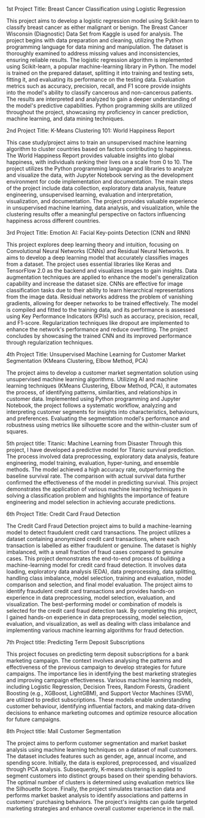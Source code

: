 1st Project Title: Breast Cancer Classification using Logistic Regression

This project aims to develop a logistic regression model using Scikit-learn to classify breast cancer as either malignant or benign. The Breast Cancer Wisconsin (Diagnostic) Data Set from Kaggle is used for analysis. The project begins with data preparation and cleaning, utilizing the Python programming language for data mining and manipulation. The dataset is thoroughly examined to address missing values and inconsistencies, ensuring reliable results. The logistic regression algorithm is implemented using Scikit-learn, a popular machine-learning library in Python. The model is trained on the prepared dataset, splitting it into training and testing sets, fitting it, and evaluating its performance on the testing data. Evaluation metrics such as accuracy, precision, recall, and F1 score provide insights into the model's ability to classify cancerous and non-cancerous patients. The results are interpreted and analyzed to gain a deeper understanding of the model's predictive capabilities. Python programming skills are utilized throughout the project, showcasing my proficiency in cancer prediction, machine learning, and data mining techniques.

2nd Project Title: K-Means Clustering 101: World Happiness Report

This case study/project aims to train an unsupervised machine learning algorithm to cluster countries based on factors contributing to happiness. The World Happiness Report provides valuable insights into global happiness, with individuals ranking their lives on a scale from 0 to 10. The project utilizes the Python programming language and libraries to analyze and visualize the data, with Jupyter Notebook serving as the development environment for code implementation and documentation. The main steps of the project include data collection, exploratory data analysis, feature engineering, unsupervised learning, evaluation and interpretation, visualization, and documentation. The project provides valuable experience in unsupervised machine learning, data analysis, and visualization, while the clustering results offer a meaningful perspective on factors influencing happiness across different countries. 

3rd Project Title: Emotion AI: Facial Key-points Detection (CNN and RNN)

This project explores deep learning theory and intuition, focusing on Convolutional Neural Networks (CNNs) and Residual Neural Networks. It aims to develop a deep learning model that accurately classifies images from a dataset. The project uses essential libraries like Keras and TensorFlow 2.0 as the backend and visualizes images to gain insights. Data augmentation techniques are applied to enhance the model's generalization capability and increase the dataset size. CNNs are effective for image classification tasks due to their ability to learn hierarchical representations from the image data. Residual networks address the problem of vanishing gradients, allowing for deeper networks to be trained effectively. The model is compiled and fitted to the training data, and its performance is assessed using Key Performance Indicators (KPIs) such as accuracy, precision, recall, and F1-score. Regularization techniques like dropout are implemented to enhance the network's performance and reduce overfitting. The project concludes by showcasing the trained CNN and its improved performance through regularization techniques.

4th Project Title: Unsupervised Machine Learning for Customer Market Segmentation (KMeans Clustering, Elbow Method, PCA)

The project aims to develop a customer market segmentation solution using unsupervised machine learning algorithms. Utilizing AI and machine learning techniques (KMeans Clustering, Elbow Method, PCA), it automates the process, of identifying patterns, similarities, and relationships in customer data. Implemented using Python programming and Jupyter Notebook, the project follows a systematic workflow, analyzing and interpreting customer segments for insights into characteristics, behaviours, and preferences. Evaluating the segmentation model's performance and robustness using metrics like silhouette score and the within-cluster sum of squares.

5th project title: Titanic: Machine Learning from Disaster
Through this project, I have developed a predictive model for Titanic survival prediction. The process involved data preprocessing, exploratory data analysis, feature engineering, model training, evaluation, hyper-tuning, and ensemble methods. The model achieved a high accuracy rate, outperforming the baseline survival rate. The comparison with actual survival data further confirmed the effectiveness of the model in predicting survival. This project demonstrates the application of various machine learning techniques in solving a classification problem and highlights the importance of feature engineering and model selection in achieving accurate predictions.

6th Project Title: Credit Card Fraud Detection

The Credit Card Fraud Detection project aims to build a machine-learning model to detect fraudulent credit card transactions. The project utilizes a dataset containing anonymized credit card transactions, where each transaction is labelled as either fraudulent or genuine. The dataset is highly imbalanced, with a small fraction of fraud cases compared to genuine cases. This project demonstrates the end-to-end process of building a machine-learning model for credit card fraud detection. It involves data loading, exploratory data analysis (EDA), data preprocessing, data splitting, handling class imbalance, model selection, training and evaluation, model comparison and selection, and final model evaluation. The project aims to identify fraudulent credit card transactions and provides hands-on experience in data preprocessing, model selection, evaluation, and visualization. The best-performing model or combination of models is selected for the credit card fraud detection task. By completing this project, I gained hands-on experience in data preprocessing, model selection, evaluation, and visualization, as well as dealing with class imbalance and implementing various machine learning algorithms for fraud detection.

7th Project title: Predicting Term Deposit Subscriptions

This project focuses on predicting term deposit subscriptions for a bank marketing campaign. The context involves analysing the patterns and effectiveness of the previous campaign to develop strategies for future campaigns. The importance lies in identifying the best marketing strategies and improving campaign effectiveness. Various machine learning models, including Logistic Regression, Decision Trees, Random Forests, Gradient Boosting (e.g., XGBoost, LightGBM), and Support Vector Machines (SVM), are utilized to predict subscriptions. These models enable understanding customer behaviour, identifying influential factors, and making data-driven decisions to enhance marketing outcomes and optimize resource allocation for future campaigns.

8th Project title: Mall Customer Segmentation

The project aims to perform customer segmentation and market basket analysis using machine learning techniques on a dataset of mall customers. The dataset includes features such as gender, age, annual income, and spending score. Initially, the data is explored, preprocessed, and visualized through PCA analysis. Subsequently, K-means clustering is applied to segment customers into distinct groups based on their spending behaviors. The optimal number of clusters is determined using evaluation metrics like the Silhouette Score. Finally, the project simulates transaction data and performs market basket analysis to identify associations and patterns in customers' purchasing behaviors. The project's insights can guide targeted marketing strategies and enhance overall customer experience in the mall.
